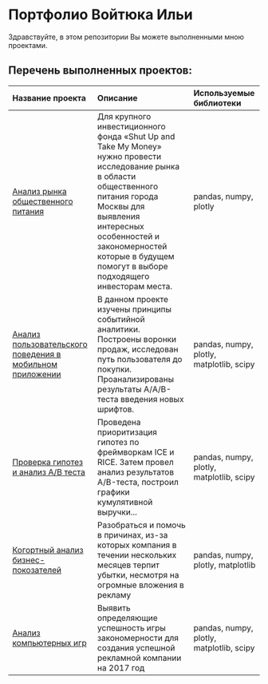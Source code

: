# Портфолио Войтюка Ильи

Здравствуйте, в этом репозитории Вы можете выполненными мною проектами. 

## Перечень выполненных проектов:
|Название проекта| Описание | Используемые библиотеки |
|:------------------------|:-----------------|:--------------------| 
|[Анализ рынка общественного питания](https://github.com/VoytyukIlya/Portfolio/tree/main/Analysis_of_the_catering_market)|Для крупного инвестиционного фонда «Shut Up and Take My Money» нужно провести исследование рынка в области общественного питания города Москвы для выявления интересных особенностей и закономерностей которые в будущем помогут в выборе подходящего инвесторам места.|pandas, numpy, plotly|
|[Анализ пользовательского поведения в мобильном приложении](https://github.com/VoytyukIlya/Portfolio/tree/main/Analysis_o_%20user_behavior_in_a_mobile_application)|В данном проекте изучены принципы событийной аналитики. Построены воронки продаж, исследован путь пользователя до покупки. Проанализированы результаты A/А/B-теста введения новых шрифтов.|pandas, numpy, plotly, matplotlib, scipy|
|[Проверка гипотез и анализ А/В теста](https://github.com/VoytyukIlya/Portfolio/tree/main/A:B_test_analysis)|Проведена приоритизация гипотез по фреймворкам ICE и RICE. Затем провел анализ результатов A/B-теста, построил графики кумулятивной выручки...|pandas, numpy, plotly, matplotlib, scipy|
|[Когортный анализ бизнес-покозателей](Analysis_of_business_indicators) |Разобраться и помочь в причинах, из-за которых компания в течении нескольких месяцев терпит убытки, несмотря на огромные вложения в рекламу|pandas, numpy, plotly, matplotlib|
|[Анализ компьютерных игр](Analysis_of_computer_games)|Выявить определяющие успешность игры закономерности для создания успешной рекламной компании на 2017 год|pandas, numpy, plotly, matplotlib, scipy|
